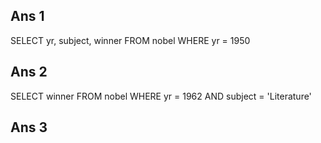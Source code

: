 <!-- https://sqlzoo.net/wiki/SELECT_from_Nobel_Tutorial -->

## Ans 1

SELECT yr, subject, winner
FROM nobel
WHERE yr = 1950

## Ans 2

SELECT winner
FROM nobel
WHERE yr = 1962
AND subject = 'Literature'

## Ans 3
